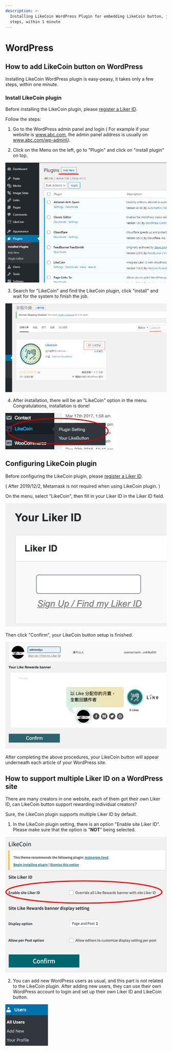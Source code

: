 ```yaml
---
description: >-
  Installing LikeCoin WordPress Plugin for embedding LikeCoin button, just a few
  steps, within 1 minute
---
```


# WordPress

## How to add LikeCoin button on WordPress

Installing LikeCoin WordPress plugin is easy-peasy, it takes only a few steps, within one minute.

### Install LikeCoin plugin  <a id="-likecoin-"></a>

Before installing the LikeCoin plugin, please [register a Liker ID](https://docs.like.co/user-guide/liker-id/how-to-register-a-liker-id).

Follow the steps:

1. Go to the WordPress admin panel and login \( For example if your website is www.abc.com, the admin panel address is usually on www.abc.com/wp-admin\).

2. Click on the Menu on the left, go to "Plugin" and click on "install plugin" on top.

![](../../.gitbook/assets/wordpress-1-en.png)

3. Search for "LikeCoin" and find the LikeCoin plugin, click "install" and wait for the system to finish the job.

![](../../.gitbook/assets/wordpress-2.png)

4. After installation, there will be an "LikeCoin" option in the menu. Congratulations,  installation is done!  


![](../../.gitbook/assets/wordpress-3.png)

## Configuring LikeCoin plugin

Before configuring the LikeCoin plugin, please [register a Liker ID](https://docs.like.co/user-guide/liker-id/how-to-register-a-liker-id).

 \( After 2019/12/2, Metamask is not required when using LikeCoin plugin. \) 

On the menu, select "LikeCoin",  then fill in your Liker ID in the Liker ID field.

![](../../.gitbook/assets/wordpress-4.png)

Then click "Confirm",  your LikeCoin button setup is finished.

![](../../.gitbook/assets/wordpress-5.png)

After completing the above procedures, your LikeCoin button will appear underneath each article of your WordPress site.

## How to support multiple Liker ID on a WordPress site

There are many creators in one website, each of them got their own Liker ID, can LikeCoin button support rewarding individual creators?

Sure, the LikeCoin plugin supports multiple Liker ID by default.

1. In the LikeCoin plugin setting, there is an option  "Enable site Liker ID".  Please make sure that the option is "**NOT**" being selected.

![](../../.gitbook/assets/wordpress-6.png)

2. You can add new WordPress users as usual, and this part is not related to the LikeCoin plugin. After adding new users, they can use their own WordPress account to login and set up their own Liker ID and LikeCoin button.

![](../../.gitbook/assets/wordpress-7.png)

